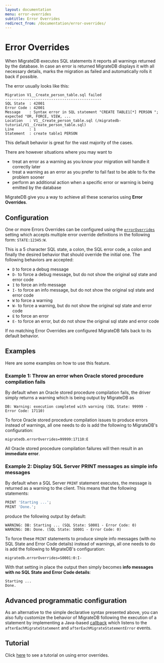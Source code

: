 ```yaml
---
layout: documentation
menu: error-overrides
subtitle: Error Overrides
redirect_from: /documentation/error-overrides/
---
```


# Error Overrides

When MigrateDB executes SQL statements it reports all warnings returned by the database. In case an error is returned
MigrateDB displays it with all necessary details, marks the migration as failed and automatically rolls it back if
possible.

The error usually looks like this:

```
Migration V1__Create_person_table.sql failed
--------------------------------------------
SQL State  : 42001
Error Code : 42001
Message    : Syntax error in SQL statement "CREATE TABLE1[*] PERSON "; expected "OR, FORCE, VIEW, ...
Location   : V1__Create_person_table.sql (/migratedb-tutorial/V1__Create_person_table.sql)
Line       : 1
Statement  : create table1 PERSON
```

This default behavior is great for the vast majority of the cases.

There are however situations where you may want to

- treat an error as a warning as you know your migration will handle it correctly later
- treat a warning as an error as you prefer to fail fast to be able to fix the problem sooner
- perform an additional action when a specific error or warning is being emitted by the database

MigrateDB give you a way to achieve all these scenarios using **Error Overrides**.

## Configuration

One or more Errors Overrides can be configured using
the [`errorOverrides`](/migratedb/documentation/configuration/parameters/errorOverrides)
setting which accepts multiple error override definitions in the following form: `STATE:12345:W`.

This is a 5 character SQL state, a colon, the SQL error code, a colon and finally the desired
behavior that should override the initial one. The following behaviors are accepted:

- `D` to force a debug message
- `D-` to force a debug message, but do not show the original sql state and error code
- `I` to force an info message
- `I-` to force an info message, but do not show the original sql state and error code
- `W` to force a warning
- `W-` to force a warning, but do not show the original sql state and error code
- `E` to force an error
- `E-` to force an error, but do not show the original sql state and error code

If no matching Error Overrides are configured MigrateDB falls back to its default behavior.

## Examples

Here are some examples on how to use this feature.

### Example 1: Throw an error when Oracle stored procedure compilation fails

By default when an Oracle stored procedure compilation fails, the driver simply returns a warning which is being output
by MigrateDB as

```
DB: Warning: execution completed with warning (SQL State: 99999 - Error Code: 17110)
```

To force Oracle stored procedure compilation issues to produce
errors instead of warnings, all one needs to do is add the following to MigrateDB's configuration:

```properties
migratedb.errorOverrides=99999:17110:E
```

All Oracle stored procedure compilation failures will then result in an **immediate error**.

### Example 2: Display SQL Server PRINT messages as simple info messages

By default when a SQL Server `PRINT` statement executes, the message is returned as a warning to the client. This
means that the following statements:

```sql
PRINT 'Starting ...';
PRINT 'Done.';
```

produce the following output by default:

```
WARNING: DB: Starting ... (SQL State: S0001 - Error Code: 0)
WARNING: DB: Done. (SQL State: S0001 - Error Code: 0)
```

To force these `PRINT` statements to produce simple info messages (with no SQL State and Error Code details) instead
of warnings, all one needs to do is add the following to MigrateDB's configuration:

```properties
migratedb.errorOverrides=S0001:0:I-
```

With that setting in place the output then simply becomes **info messages with no SQL State and Error Code details**:

```
Starting ...
Done.
```

## Advanced programmatic configuration

As an alternative to the simple declarative syntax presented above, you can also fully customize the behavior of
MigrateDB following the execution of a statement by implementing a
Java-based [callback](/migratedb/documentation/concepts/callbacks) which listens to the `afterEachMigrateStatement`
and `afterEachMigrateStatementError`  events.

## Tutorial

Click [here](/migratedb/documentation/getstarted/advanced/error-overrides) to see a tutorial on using error overrides.
